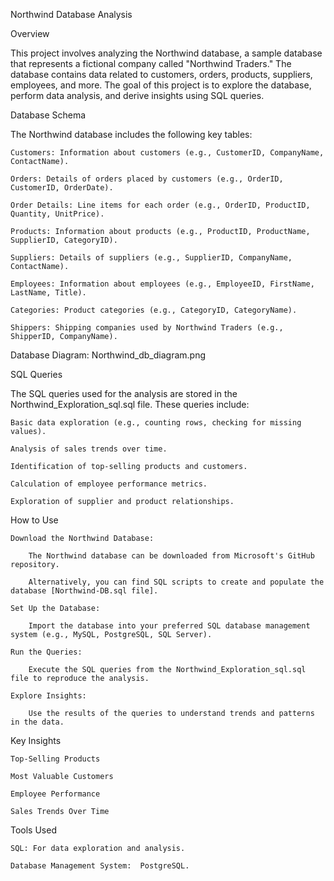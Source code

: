 Northwind Database Analysis

Overview

This project involves analyzing the Northwind database, a sample database that represents a fictional company called "Northwind Traders." The database contains data related to customers, orders, products, suppliers, employees, and more. The goal of this project is to explore the database, perform data analysis, and derive insights using SQL queries.

Database Schema

The Northwind database includes the following key tables:

    Customers: Information about customers (e.g., CustomerID, CompanyName, ContactName).

    Orders: Details of orders placed by customers (e.g., OrderID, CustomerID, OrderDate).

    Order Details: Line items for each order (e.g., OrderID, ProductID, Quantity, UnitPrice).

    Products: Information about products (e.g., ProductID, ProductName, SupplierID, CategoryID).

    Suppliers: Details of suppliers (e.g., SupplierID, CompanyName, ContactName).

    Employees: Information about employees (e.g., EmployeeID, FirstName, LastName, Title).

    Categories: Product categories (e.g., CategoryID, CategoryName).

    Shippers: Shipping companies used by Northwind Traders (e.g., ShipperID, CompanyName).

Database Diagram: Northwind_db_diagram.png

SQL Queries

The SQL queries used for the analysis are stored in the Northwind_Exploration_sql.sql file. These queries include:

    Basic data exploration (e.g., counting rows, checking for missing values).

    Analysis of sales trends over time.

    Identification of top-selling products and customers.

    Calculation of employee performance metrics.

    Exploration of supplier and product relationships.

How to Use

    Download the Northwind Database:

        The Northwind database can be downloaded from Microsoft's GitHub repository.

        Alternatively, you can find SQL scripts to create and populate the database [Northwind-DB.sql file].

    Set Up the Database:

        Import the database into your preferred SQL database management system (e.g., MySQL, PostgreSQL, SQL Server).

    Run the Queries:

        Execute the SQL queries from the Northwind_Exploration_sql.sql file to reproduce the analysis.

    Explore Insights:

        Use the results of the queries to understand trends and patterns in the data.

Key Insights

    Top-Selling Products

    Most Valuable Customers

    Employee Performance

    Sales Trends Over Time

Tools Used

    SQL: For data exploration and analysis.

    Database Management System:  PostgreSQL.